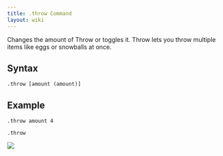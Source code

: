 ```yaml
---
title: .throw Command
layout: wiki
---
```

Changes the amount of Throw or toggles it. Throw lets you throw multiple items like eggs or snowballs at once.

## Syntax
`.throw [amount (amount)]`

## Example
`.throw amount 4`

`.throw`

![](http://puu.sh/hKsi9/6753d7e707.png)

